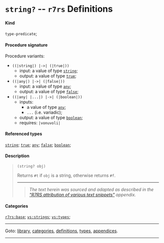 

<a id='definition__r7rs__string_3f'></a>

# `string?` -- `r7rs` Definitions


#### Kind

`type-predicate`;


#### Procedure signature

Procedure variants:
 * `((|string|) |->| (|true|))`
   * input: a value of type [`string`](../../r7rs/types/string.md#type__r7rs__string);
   * output: a value of type [`true`](../../r7rs/types/true.md#type__r7rs__true);
 * `((|any|) |->| (|false|))`
   * input: a value of type [`any`](../../r7rs/types/any.md#type__r7rs__any);
   * output: a value of type [`false`](../../r7rs/types/false.md#type__r7rs__false);
 * `((|any| |...|) |->| (|boolean|))`
   * inputs:
     * a value of type [`any`](../../r7rs/types/any.md#type__r7rs__any);
     * `...` (i.e. variadic);
   * output: a value of type [`boolean`](../../r7rs/types/boolean.md#type__r7rs__boolean);
   * requires: `|vonuvoli|`


#### Referenced types

[`string`](../../r7rs/types/string.md#type__r7rs__string);
[`true`](../../r7rs/types/true.md#type__r7rs__true);
[`any`](../../r7rs/types/any.md#type__r7rs__any);
[`false`](../../r7rs/types/false.md#type__r7rs__false);
[`boolean`](../../r7rs/types/boolean.md#type__r7rs__boolean);


#### Description

> ````
> (string? obj)
> ````
> 
> 
> Returns `#t` if `obj` is a string, otherwise returns `#f`.
> 
> 
> ----
> > *The text herein was sourced and adapted as described in the ["R7RS attribution of various text snippets"](../../r7rs/appendices/attribution.md#appendix__r7rs__attribution) appendix.*


#### Categories

[`r7rs:base`](../../r7rs/categories/r7rs_3a_base.md#category__r7rs__r7rs_3a_base);
[`vs:strings`](../../r7rs/categories/vs_3a_strings.md#category__r7rs__vs_3a_strings);
[`vs:types`](../../r7rs/categories/vs_3a_types.md#category__r7rs__vs_3a_types);

----

Goto: [library](../../r7rs/_index.md#library__r7rs), [categories](../../r7rs/categories/_index.md#toc__r7rs__categories), [definitions](../../r7rs/definitions/_index.md#toc__r7rs__definitions), [types](../../r7rs/types/_index.md#toc__r7rs__types), [appendices](../../r7rs/appendices/_index.md#toc__r7rs__appendices).

----

